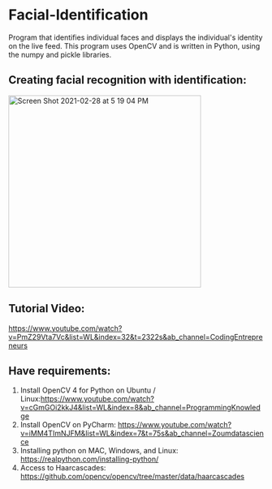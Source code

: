 # Facial-Identification
Program that identifies individual faces and displays the individual's identity on the live feed. This program uses OpenCV and is written in Python, using the numpy and pickle libraries.

## Creating facial recognition with identification:

<img width="379" alt="Screen Shot 2021-02-28 at 5 19 04 PM" src="https://user-images.githubusercontent.com/69592206/109435621-4b252b00-79e9-11eb-82d2-a0e0477fa734.png">

## Tutorial Video:
  https://www.youtube.com/watch?v=PmZ29Vta7Vc&list=WL&index=32&t=2322s&ab_channel=CodingEntrepreneurs 

## Have requirements:
  1. Install OpenCV 4 for Python on Ubuntu / Linux:https://www.youtube.com/watch?v=cGmGOi2kkJ4&list=WL&index=8&ab_channel=ProgrammingKnowledge 
  2. Install OpenCV on PyCharm: https://www.youtube.com/watch?v=iMM4TImNJFM&list=WL&index=7&t=75s&ab_channel=Zoumdatascience 
  3. Installing python on MAC, Windows, and Linux: https://realpython.com/installing-python/ 
  4. Access to Haarcascades: https://github.com/opencv/opencv/tree/master/data/haarcascades
